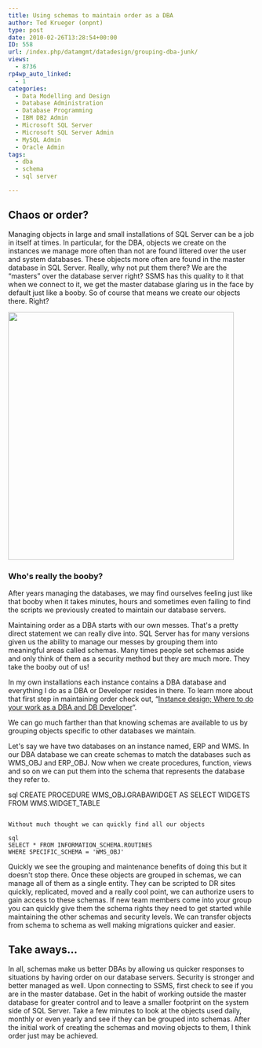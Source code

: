 ```yaml
---
title: Using schemas to maintain order as a DBA
author: Ted Krueger (onpnt)
type: post
date: 2010-02-26T13:28:54+00:00
ID: 558
url: /index.php/datamgmt/datadesign/grouping-dba-junk/
views:
  - 8736
rp4wp_auto_linked:
  - 1
categories:
  - Data Modelling and Design
  - Database Administration
  - Database Programming
  - IBM DB2 Admin
  - Microsoft SQL Server
  - Microsoft SQL Server Admin
  - MySQL Admin
  - Oracle Admin
tags:
  - dba
  - schema
  - sql server

---
```

## Chaos or order?

Managing objects in large and small installations of SQL Server can be a job in itself at times. In particular, for the DBA, objects we create on the instances we manage more often than not are found littered over the user and system databases. These objects more often are found in the master database in SQL Server. Really, why not put them there? We are the “masters” over the database server right? SSMS has this quality to it that when we connect to it, we get the master database glaring us in the face by default just like a booby. So of course that means we create our objects there. Right? 

<div class="image_block">
  <img src="/wp-content/uploads/blogs/DataMgmt/booby.gif" alt="" title="" width="460" height="504" /></p> 
  
  <h3>
    Who's really the booby?
  </h3>
</div>

After years managing the databases, we may find ourselves feeling just like that booby when it takes minutes, hours and sometimes even failing to find the scripts we previously created to maintain our database servers. 

Maintaining order as a DBA starts with our own messes. That's a pretty direct statement we can really dive into. SQL Server has for many versions given us the ability to manage our messes by grouping them into meaningful areas called schemas. Many times people set schemas aside and only think of them as a security method but they are much more. They take the booby out of us! 

In my own installations each instance contains a DBA database and everything I do as a DBA or Developer resides in there. To learn more about that first step in maintaining order check out, “[Instance design; Where to do your work as a DBA and DB Developer][1]“.

We can go much farther than that knowing schemas are available to us by grouping objects specific to other databases we maintain. 

Let's say we have two databases on an instance named, ERP and WMS. In our DBA database we can create schemas to match the databases such as WMS\_OBJ and ERP\_OBJ. Now when we create procedures, function, views and so on we can put them into the schema that represents the database they refer to.

sql
CREATE PROCEDURE WMS_OBJ.GRABAWIDGET
AS
SELECT WIDGETS FROM WMS.WIDGET_TABLE
```

Without much thought we can quickly find all our objects 

sql
SELECT * FROM INFORMATION_SCHEMA.ROUTINES 
WHERE SPECIFIC_SCHEMA = 'WMS_OBJ'
```



Quickly we see the grouping and maintenance benefits of doing this but it doesn't stop there. Once these objects are grouped in schemas, we can manage all of them as a single entity. They can be scripted to DR sites quickly, replicated, moved and a really cool point, we can authorize users to gain access to these schemas. If new team members come into your group you can quickly give them the schema rights they need to get started while maintaining the other schemas and security levels. We can transfer objects from schema to schema as well making migrations quicker and easier. 

## Take aways...

In all, schemas make us better DBAs by allowing us quicker responses to situations by having order on our database servers. Security is stronger and better managed as well. Upon connecting to SSMS, first check to see if you are in the master database. Get in the habit of working outside the master database for greater control and to leave a smaller footprint on the system side of SQL Server. Take a few minutes to look at the objects used daily, monthly or even yearly and see if they can be grouped into schemas. After the initial work of creating the schemas and moving objects to them, I think order just may be achieved.

 [1]: /index.php/DataMgmt/DBAdmin/MSSQLServerAdmin/instance-design-where-to-do-your-work-as